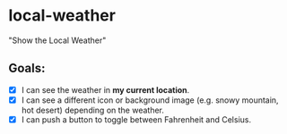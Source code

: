 # local-weather
"Show the Local Weather"

## Goals:
- [x] I can see the weather in **my current location**.  
- [x] I can see a different icon or background image (e.g. snowy mountain, hot desert) depending on the weather.  
- [x] I can push a button to toggle between Fahrenheit and Celsius.  
